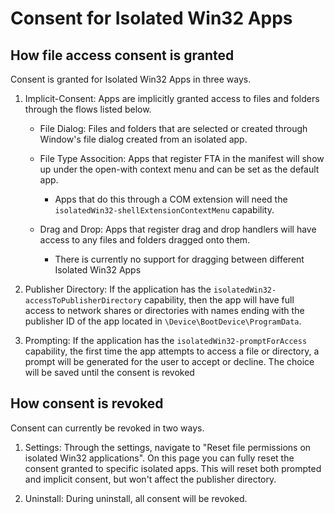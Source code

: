 # Consent for Isolated Win32 Apps

## How file access consent is granted

Consent is granted for Isolated Win32 Apps in three ways.
 
1. Implicit-Consent: Apps are implicitly granted access to files and folders through the flows
listed below. 

    * File Dialog: Files and folders that are selected or created through Window's file dialog
    created from an isolated app.

    * File Type Assocition: Apps that register FTA in the manifest will show up under the open-with
    context menu and can be set as the default app. 
        * Apps that do this through a COM extension will need the 
        `isolatedWin32-shellExtensionContextMenu` capability.

    * Drag and Drop: Apps that register drag and drop handlers will have access to any files and
    folders dragged onto them.
        * There is currently no support for dragging between different Isolated Win32 Apps

2. Publisher Directory: If the application has the `isolatedWin32-accessToPublisherDirectory` 
capability, then the app will have full access to network shares or directories with names ending with the publisher
ID of the app located in `\Device\BootDevice\ProgramData`.

3. Prompting: If the application has the `isolatedWin32-promptForAccess` capability, the first time
the app attempts to access a file or directory, a prompt will be generated for the user to accept
or decline. The choice will be saved until the consent is revoked

## How consent is revoked

Consent can currently be revoked in two ways.

1. Settings: Through the settings, navigate to "Reset file permissions on isolated Win32 
applications". On this page you can fully reset the consent granted to specific isolated apps. This
will reset both prompted and implicit consent, but won't affect the publisher directory.

2. Uninstall: During uninstall, all consent will be revoked.